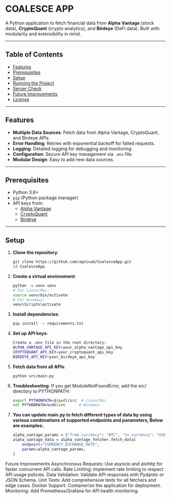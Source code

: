 # COALESCE APP

A Python application to fetch financial data from **Alpha Vantage** (stock data), **CryptoQuant** (crypto analytics), and **Birdeye** (DeFi data). Built with modularity and extensibility in mind.

---

## Table of Contents
- [Features](#features)
- [Prerequisites](#prerequisites)
- [Setup](#setup)
- [Running the Project](#running-the-project)
- [Server Check](#server-check)
- [Future Improvements](#future-improvements)
- [License](#license)

---

## Features

- **Multiple Data Sources**: Fetch data from Alpha Vantage, CryptoQuant, and Birdeye APIs.
- **Error Handling**: Retries with exponential backoff for failed requests.
- **Logging**: Detailed logging for debugging and monitoring.
- **Configuration**: Secure API key management via `.env` file.
- **Modular Design**: Easy to add new data sources.

---

## Prerequisites

- Python 3.8+
- `pip` (Python package manager)
- API keys from:
  - [Alpha Vantage](https://www.alphavantage.co/)
  - [CryptoQuant](https://cryptoquant.com/)
  - [Birdeye](https://birdeye.so/)

---

## Setup

1. **Clone the repository**:
   ```bash
   git clone https://github.com/agnivad/CoalesceApp.git
   cd CoalesceApp

2. **Create a virtual environment**:
   ```bash
   python -m venv venv
   # For Linux/Mac:
   source venv/bin/activate
   # For Windows:
   venv\Scripts\activate

3. **Install dependencies**:
   ```bash
   pip install -r requirements.txt

4. **Set up API keys**:
    ```bash
    Create a .env file in the root directory:
    ALPHA_VANTAGE_API_KEY=your_alpha_vantage_api_key
    CRYPTOQUANT_API_KEY=your_cryptoquant_api_key
    BIRDEYE_API_KEY=your_birdeye_api_key

5. **Fetch data from all APIs**:
    ```bash
    python src/main.py

6. **Troubleshooting**:
    If you get ModuleNotFoundError, add the src/ directory to PYTHONPATH:
    ```bash
    export PYTHONPATH=$(pwd)/src  # Linux/Mac
    set PYTHONPATH=%cd%\src      # Windows

7. **You can update main.py to fetch different types of data by using various combinations of supported endpoints and parameters, Below are examples:**.
    ```bash
    alpha_vantage_params = {"from_currency": "BTC", "to_currency": "USD"}
    alpha_vantage_data = alpha_vantage_fetcher.fetch_data(
        endpoint="CURRENCY_EXCHANGE_RATE",
        params=alpha_vantage_params,
    )

Future Improvements
Asynchronous Requests: Use asyncio and aiohttp for faster concurrent API calls.
Rate Limiting: Implement rate limiting to respect API usage policies.
Data Validation: Validate API responses with Pydantic or JSON Schema.
Unit Tests: Add comprehensive tests for all fetchers and edge cases.
Docker Support: Containerize the application for deployment.
Monitoring: Add Prometheus/Grafana for API health monitoring.


